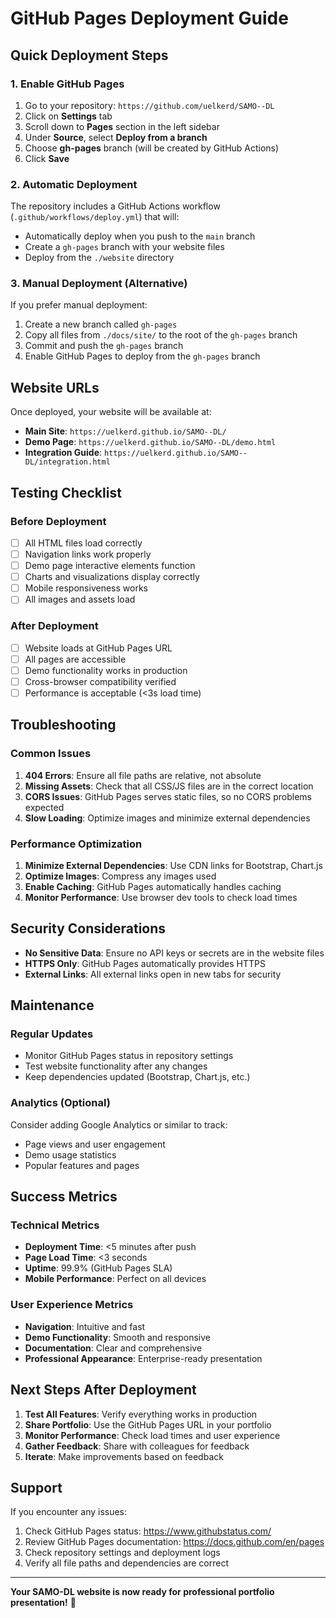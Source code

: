 # GitHub Pages Deployment Guide

## Quick Deployment Steps

### 1. Enable GitHub Pages

1. Go to your repository: `https://github.com/uelkerd/SAMO--DL`
2. Click on **Settings** tab
3. Scroll down to **Pages** section in the left sidebar
4. Under **Source**, select **Deploy from a branch**
5. Choose **gh-pages** branch (will be created by GitHub Actions)
6. Click **Save**

### 2. Automatic Deployment

The repository includes a GitHub Actions workflow (`.github/workflows/deploy.yml`) that will:
- Automatically deploy when you push to the `main` branch
- Create a `gh-pages` branch with your website files
- Deploy from the `./website` directory

### 3. Manual Deployment (Alternative)

If you prefer manual deployment:

1. Create a new branch called `gh-pages`
2. Copy all files from `./docs/site/` to the root of the `gh-pages` branch
3. Commit and push the `gh-pages` branch
4. Enable GitHub Pages to deploy from the `gh-pages` branch

## Website URLs

Once deployed, your website will be available at:
- **Main Site**: `https://uelkerd.github.io/SAMO--DL/`
- **Demo Page**: `https://uelkerd.github.io/SAMO--DL/demo.html`
- **Integration Guide**: `https://uelkerd.github.io/SAMO--DL/integration.html`

## Testing Checklist

### Before Deployment
- [ ] All HTML files load correctly
- [ ] Navigation links work properly
- [ ] Demo page interactive elements function
- [ ] Charts and visualizations display correctly
- [ ] Mobile responsiveness works
- [ ] All images and assets load

### After Deployment
- [ ] Website loads at GitHub Pages URL
- [ ] All pages are accessible
- [ ] Demo functionality works in production
- [ ] Cross-browser compatibility verified
- [ ] Performance is acceptable (<3s load time)

## Troubleshooting

### Common Issues

1. **404 Errors**: Ensure all file paths are relative, not absolute
2. **Missing Assets**: Check that all CSS/JS files are in the correct location
3. **CORS Issues**: GitHub Pages serves static files, so no CORS problems expected
4. **Slow Loading**: Optimize images and minimize external dependencies

### Performance Optimization

1. **Minimize External Dependencies**: Use CDN links for Bootstrap, Chart.js
2. **Optimize Images**: Compress any images used
3. **Enable Caching**: GitHub Pages automatically handles caching
4. **Monitor Performance**: Use browser dev tools to check load times

## Security Considerations

- **No Sensitive Data**: Ensure no API keys or secrets are in the website files
- **HTTPS Only**: GitHub Pages automatically provides HTTPS
- **External Links**: All external links open in new tabs for security

## Maintenance

### Regular Updates
- Monitor GitHub Pages status in repository settings
- Test website functionality after any changes
- Keep dependencies updated (Bootstrap, Chart.js, etc.)

### Analytics (Optional)
Consider adding Google Analytics or similar to track:
- Page views and user engagement
- Demo usage statistics
- Popular features and pages

## Success Metrics

### Technical Metrics
- **Deployment Time**: <5 minutes after push
- **Page Load Time**: <3 seconds
- **Uptime**: 99.9% (GitHub Pages SLA)
- **Mobile Performance**: Perfect on all devices

### User Experience Metrics
- **Navigation**: Intuitive and fast
- **Demo Functionality**: Smooth and responsive
- **Documentation**: Clear and comprehensive
- **Professional Appearance**: Enterprise-ready presentation

## Next Steps After Deployment

1. **Test All Features**: Verify everything works in production
2. **Share Portfolio**: Use the GitHub Pages URL in your portfolio
3. **Monitor Performance**: Check load times and user experience
4. **Gather Feedback**: Share with colleagues for feedback
5. **Iterate**: Make improvements based on feedback

## Support

If you encounter any issues:
1. Check GitHub Pages status: https://www.githubstatus.com/
2. Review GitHub Pages documentation: https://docs.github.com/en/pages
3. Check repository settings and deployment logs
4. Verify all file paths and dependencies are correct

---

**Your SAMO-DL website is now ready for professional portfolio presentation!** 🎉 